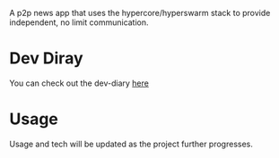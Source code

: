 
A p2p news app that uses the hypercore/hyperswarm stack to provide independent, no limit communication.

# Dev Diray
You can check out the dev-diary [here](https://hackmd.io/@mERxC4akTfWgpejBs9V3VQ/Hk-gF47-lg)
# Usage
Usage and tech will be updated as the project further progresses. 
